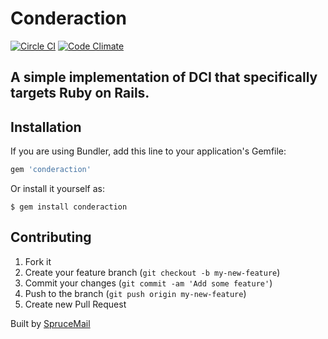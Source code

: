 # Conderaction

[![Circle CI](https://circleci.com/gh/sprucemail/conderaction.png?style=shield&circle-token=55b18893cfc9e61d96670bf41c3496e2bce21302)](https://circleci.com/gh/sprucemail/conderaction)
[![Code Climate](https://codeclimate.com/repos/5422f047e30ba04f2400133d/badges/732d9a461037fbfbb90a/gpa.svg)](https://codeclimate.com/repos/5422f047e30ba04f2400133d/feed)

## A simple implementation of DCI that specifically targets Ruby on Rails.

## Installation

If you are using Bundler, add this line to your application's Gemfile:

```ruby
gem 'conderaction'
```

Or install it yourself as:

    $ gem install conderaction

## Contributing

1. Fork it
2. Create your feature branch (`git checkout -b my-new-feature`)
3. Commit your changes (`git commit -am 'Add some feature'`)
4. Push to the branch (`git push origin my-new-feature`)
5. Create new Pull Request

Built by [SpruceMail](http://www.sprucemail.com)